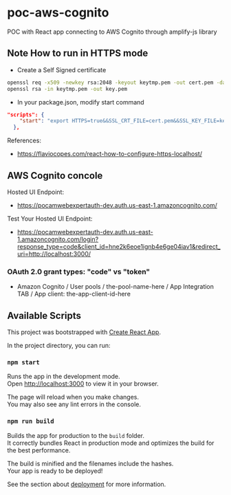 # poc-aws-cognito

POC with React app connecting to AWS Cognito through amplify-js library

## Note How to run in HTTPS mode

- Create a Self Signed certificate
``` bash
openssl req -x509 -newkey rsa:2048 -keyout keytmp.pem -out cert.pem -days 365
openssl rsa -in keytmp.pem -out key.pem

```

- In your package.json, modify start command
``` json
"scripts": {
    "start": "export HTTPS=true&&SSL_CRT_FILE=cert.pem&&SSL_KEY_FILE=key.pem react-scripts start"
  },
```

References:
- https://flaviocopes.com/react-how-to-configure-https-localhost/


## AWS Cognito concole

Hosted UI Endpoint:
- https://pocamwebexpertauth-dev.auth.us-east-1.amazoncognito.com/

Test Your Hosted UI Endpoint:
- https://pocamwebexpertauth-dev.auth.us-east-1.amazoncognito.com/login?response_type=code&client_id=hne2k6eoe1ignb4e6ge04iav1&redirect_uri=http://localhost:3000/


### OAuth 2.0 grant types: "code" vs "token"

- Amazon Cognito / User pools / the-pool-name-here / App Integration TAB / App client: the-app-client-id-here


## Available Scripts

This project was bootstrapped with [Create React App](https://github.com/facebook/create-react-app).

In the project directory, you can run:

### `npm start`

Runs the app in the development mode.\
Open [http://localhost:3000](http://localhost:3000) to view it in your browser.

The page will reload when you make changes.\
You may also see any lint errors in the console.

### `npm run build`

Builds the app for production to the `build` folder.\
It correctly bundles React in production mode and optimizes the build for the best performance.

The build is minified and the filenames include the hashes.\
Your app is ready to be deployed!

See the section about [deployment](https://facebook.github.io/create-react-app/docs/deployment) for more information.
